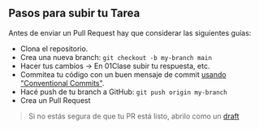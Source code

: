 ## Pasos para subir tu Tarea

Antes de enviar un Pull Request hay que considerar las siguientes guías:

- Clona el repositorio.
- Crea una nueva branch: `git checkout -b my-branch main`
- Hacer tus cambios -> En 01Clase subir tu respuesta, etc.
- Commitea tu código con un buen mensaje de commit [usando "Conventional Commits"](#conventional-commits).
- Hacé push de tu branch a GitHub: `git push origin my-branch`
- Crea un Pull Request

> Si no estás segura de que tu PR está listo, abrilo como un [draft](https://github.blog/2019-02-14-introducing-draft-pull-requests/)